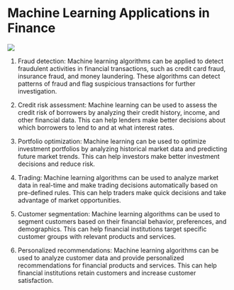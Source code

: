 # Machine Learning Applications in Finance

<img src="https://geekflare.com/wp-content/uploads/2021/10/Finance-Tools.png">

1. Fraud detection: Machine learning algorithms can be applied to detect fraudulent activities in financial transactions, such as credit card fraud, insurance fraud, and money laundering. These algorithms can detect patterns of fraud and flag suspicious transactions for further investigation.

2. Credit risk assessment: Machine learning can be used to assess the credit risk of borrowers by analyzing their credit history, income, and other financial data. This can help lenders make better decisions about which borrowers to lend to and at what interest rates.

3. Portfolio optimization: Machine learning can be used to optimize investment portfolios by analyzing historical market data and predicting future market trends. This can help investors make better investment decisions and reduce risk.

4. Trading: Machine learning algorithms can be used to analyze market data in real-time and make trading decisions automatically based on pre-defined rules. This can help traders make quick decisions and take advantage of market opportunities.

5. Customer segmentation: Machine learning algorithms can be used to segment customers based on their financial behavior, preferences, and demographics. This can help financial institutions target specific customer groups with relevant products and services.

6. Personalized recommendations: Machine learning algorithms can be used to analyze customer data and provide personalized recommendations for financial products and services. This can help financial institutions retain customers and increase customer satisfaction.


